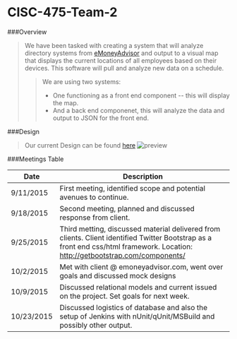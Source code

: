 # CISC-475-Team-2

###Overview
>We have been tasked with creating a system that will analyze directory systems from [eMoneyAdvisor](http://www.emoneyadvisor.com) and output to a visual map that displays the current locations of all employees based on their devices.  This software will pull and analyze new data on a schedule.
>> We are using two systems:
>> + One functioning as a front end component -- this will display the map.
>> + And a back end componenet, this will analyze the data and output to JSON for the front end.


###Design
>Our current Design can be found [here](https://github.com/CISC-475-Team-2/Mock-Design)
![preview](http://i.imgur.com/x7JBwbP.png)


###Meetings Table

|Date | Description|
|-----| -----------|
|9/11/2015| First meeting, identified scope and potential avenues to continue.|
|9/18/2015|  Second meeting, planned and discussed response from client.|
|9/25/2015|  Third metting, discussed material delivered from clients. Client identified Twitter Bootstrap as a front end css/html framework. Location: http://getbootstrap.com/components/|
|10/2/2015| Met with client @ emoneyadvisor.com, went over goals and discussed mock designs|
|10/9/2015| Discussed relational models and current issued on the project.  Set goals for next week.|
|10/23/2015| Discussed logistics of database and also the setup of Jenkins with nUnit/qUnit/MSBuild and possibly other output.|

